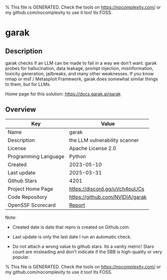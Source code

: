 
% This file is GENERATED. Check the tools on https://nocomplexity.com/ or my github.com/nocomplexity to use it too! Its FOSS. 

# garak

## Description 

garak checks if an LLM can be made to fail in a way we don't want. garak probes for hallucination, data leakage, prompt injection, misinformation, toxicity generation, jailbreaks, and many other weaknesses. If you know nmap or msf / Metasploit Framework, garak does somewhat similar things to them, but for LLMs.

Home page for this solution: https://docs.garak.ai/garak 

## Overview 

| Key | Value |
| --- | --- |
| Name | garak |
| Description | the LLM vulnerability scanner |
| License | Apache License 2.0 |
| Programming Language | Python |
| Created | 2023-05-10 |
| Last update | 2025-03-31 |
| Github Stars | 4201 |
| Project Home Page | https://discord.gg/uVch4puUCs |
| Code Repository | https://github.com/NVIDIA/garak |
| OpenSSF Scorecard | [Report](https://securityscorecards.dev/viewer/?uri=github.com/NVIDIA/garak) |

Note:
 - Created date is date that repro is created on Github.com. 

- Last update is only the last date I run an automatic check. 

- Do not attach a wrong value to github stars. Its a vanity metric! Stars count are misleading and 
don't indicate if the SBB is high-quality or very popular.

% This file is GENERATED. Check the tools on https://nocomplexity.com/ or my github.com/nocomplexity to use it too! Its FOSS. 

